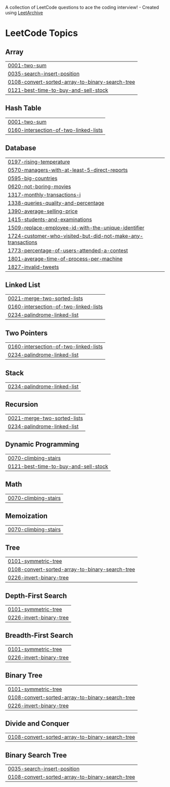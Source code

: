 A collection of LeetCode questions to ace the coding interview! - Created using [LeetArchive](https://github.com/anujlunawat/LeetArchive)


<!---LeetCode Topics Start-->
# LeetCode Topics
## Array
|  |
| ------- |
| [0001-two-sum](https://github.com/Harper2123/Problem_Solving/tree/main/LeetCode/0001-two-sum) |
| [0035-search-insert-position](https://github.com/Harper2123/Problem_Solving/tree/main/LeetCode/0035-search-insert-position) |
| [0108-convert-sorted-array-to-binary-search-tree](https://github.com/Harper2123/Problem_Solving/tree/main/LeetCode/0108-convert-sorted-array-to-binary-search-tree) |
| [0121-best-time-to-buy-and-sell-stock](https://github.com/Harper2123/Problem_Solving/tree/main/LeetCode/0121-best-time-to-buy-and-sell-stock) |
## Hash Table
|  |
| ------- |
| [0001-two-sum](https://github.com/Harper2123/Problem_Solving/tree/main/LeetCode/0001-two-sum) |
| [0160-intersection-of-two-linked-lists](https://github.com/Harper2123/Problem_Solving/tree/main/LeetCode/0160-intersection-of-two-linked-lists) |
## Database
|  |
| ------- |
| [0197-rising-temperature](https://github.com/Harper2123/Problem_Solving/tree/main/LeetCode/0197-rising-temperature) |
| [0570-managers-with-at-least-5-direct-reports](https://github.com/Harper2123/Problem_Solving/tree/main/LeetCode/0570-managers-with-at-least-5-direct-reports) |
| [0595-big-countries](https://github.com/Harper2123/Problem_Solving/tree/main/LeetCode/0595-big-countries) |
| [0620-not-boring-movies](https://github.com/Harper2123/Problem_Solving/tree/main/LeetCode/0620-not-boring-movies) |
| [1317-monthly-transactions-i](https://github.com/Harper2123/Problem_Solving/tree/main/LeetCode/1317-monthly-transactions-i) |
| [1338-queries-quality-and-percentage](https://github.com/Harper2123/Problem_Solving/tree/main/LeetCode/1338-queries-quality-and-percentage) |
| [1390-average-selling-price](https://github.com/Harper2123/Problem_Solving/tree/main/LeetCode/1390-average-selling-price) |
| [1415-students-and-examinations](https://github.com/Harper2123/Problem_Solving/tree/main/LeetCode/1415-students-and-examinations) |
| [1509-replace-employee-id-with-the-unique-identifier](https://github.com/Harper2123/Problem_Solving/tree/main/LeetCode/1509-replace-employee-id-with-the-unique-identifier) |
| [1724-customer-who-visited-but-did-not-make-any-transactions](https://github.com/Harper2123/Problem_Solving/tree/main/LeetCode/1724-customer-who-visited-but-did-not-make-any-transactions) |
| [1773-percentage-of-users-attended-a-contest](https://github.com/Harper2123/Problem_Solving/tree/main/LeetCode/1773-percentage-of-users-attended-a-contest) |
| [1801-average-time-of-process-per-machine](https://github.com/Harper2123/Problem_Solving/tree/main/LeetCode/1801-average-time-of-process-per-machine) |
| [1827-invalid-tweets](https://github.com/Harper2123/Problem_Solving/tree/main/LeetCode/1827-invalid-tweets) |
## Linked List
|  |
| ------- |
| [0021-merge-two-sorted-lists](https://github.com/Harper2123/Problem_Solving/tree/main/LeetCode/0021-merge-two-sorted-lists) |
| [0160-intersection-of-two-linked-lists](https://github.com/Harper2123/Problem_Solving/tree/main/LeetCode/0160-intersection-of-two-linked-lists) |
| [0234-palindrome-linked-list](https://github.com/Harper2123/Problem_Solving/tree/main/LeetCode/0234-palindrome-linked-list) |
## Two Pointers
|  |
| ------- |
| [0160-intersection-of-two-linked-lists](https://github.com/Harper2123/Problem_Solving/tree/main/LeetCode/0160-intersection-of-two-linked-lists) |
| [0234-palindrome-linked-list](https://github.com/Harper2123/Problem_Solving/tree/main/LeetCode/0234-palindrome-linked-list) |
## Stack
|  |
| ------- |
| [0234-palindrome-linked-list](https://github.com/Harper2123/Problem_Solving/tree/main/LeetCode/0234-palindrome-linked-list) |
## Recursion
|  |
| ------- |
| [0021-merge-two-sorted-lists](https://github.com/Harper2123/Problem_Solving/tree/main/LeetCode/0021-merge-two-sorted-lists) |
| [0234-palindrome-linked-list](https://github.com/Harper2123/Problem_Solving/tree/main/LeetCode/0234-palindrome-linked-list) |
## Dynamic Programming
|  |
| ------- |
| [0070-climbing-stairs](https://github.com/Harper2123/Problem_Solving/tree/main/LeetCode/0070-climbing-stairs) |
| [0121-best-time-to-buy-and-sell-stock](https://github.com/Harper2123/Problem_Solving/tree/main/LeetCode/0121-best-time-to-buy-and-sell-stock) |
## Math
|  |
| ------- |
| [0070-climbing-stairs](https://github.com/Harper2123/Problem_Solving/tree/main/LeetCode/0070-climbing-stairs) |
## Memoization
|  |
| ------- |
| [0070-climbing-stairs](https://github.com/Harper2123/Problem_Solving/tree/main/LeetCode/0070-climbing-stairs) |
## Tree
|  |
| ------- |
| [0101-symmetric-tree](https://github.com/Harper2123/Problem_Solving/tree/main/LeetCode/0101-symmetric-tree) |
| [0108-convert-sorted-array-to-binary-search-tree](https://github.com/Harper2123/Problem_Solving/tree/main/LeetCode/0108-convert-sorted-array-to-binary-search-tree) |
| [0226-invert-binary-tree](https://github.com/Harper2123/Problem_Solving/tree/main/LeetCode/0226-invert-binary-tree) |
## Depth-First Search
|  |
| ------- |
| [0101-symmetric-tree](https://github.com/Harper2123/Problem_Solving/tree/main/LeetCode/0101-symmetric-tree) |
| [0226-invert-binary-tree](https://github.com/Harper2123/Problem_Solving/tree/main/LeetCode/0226-invert-binary-tree) |
## Breadth-First Search
|  |
| ------- |
| [0101-symmetric-tree](https://github.com/Harper2123/Problem_Solving/tree/main/LeetCode/0101-symmetric-tree) |
| [0226-invert-binary-tree](https://github.com/Harper2123/Problem_Solving/tree/main/LeetCode/0226-invert-binary-tree) |
## Binary Tree
|  |
| ------- |
| [0101-symmetric-tree](https://github.com/Harper2123/Problem_Solving/tree/main/LeetCode/0101-symmetric-tree) |
| [0108-convert-sorted-array-to-binary-search-tree](https://github.com/Harper2123/Problem_Solving/tree/main/LeetCode/0108-convert-sorted-array-to-binary-search-tree) |
| [0226-invert-binary-tree](https://github.com/Harper2123/Problem_Solving/tree/main/LeetCode/0226-invert-binary-tree) |
## Divide and Conquer
|  |
| ------- |
| [0108-convert-sorted-array-to-binary-search-tree](https://github.com/Harper2123/Problem_Solving/tree/main/LeetCode/0108-convert-sorted-array-to-binary-search-tree) |
## Binary Search Tree
|  |
| ------- |
| [0035-search-insert-position](https://github.com/Harper2123/Problem_Solving/tree/main/LeetCode/0035-search-insert-position) |
| [0108-convert-sorted-array-to-binary-search-tree](https://github.com/Harper2123/Problem_Solving/tree/main/LeetCode/0108-convert-sorted-array-to-binary-search-tree) |
<!---LeetCode Topics End-->